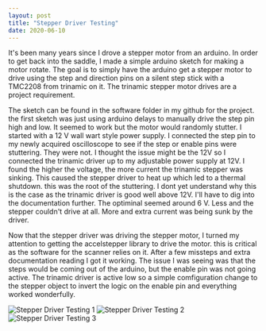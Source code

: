 ```yaml
---
layout: post
title: "Stepper Driver Testing"
date: 2020-06-10
---
```

It's been many years since I drove a stepper motor from an arduino.  In order to get back into the saddle, I made a simple arduino sketch for making a motor rotate.  The goal is to simply have the arduino get a stepper motor to drive using the step and direction pins on a silent step stick with a TMC2208 from trinamic on it.  The trinamic stepper motor drives are a project requirement.

The sketch can be found in the software folder in my github for the project.  the first sketch was just using arduino delays to manually drive the step pin high and low.  It seemed to work but the motor would randomly stutter.  I started with a 12 V wall wart style power supply.  I connected the step pin to my newly acquired oscilloscope to see if the step or enable pins were stuttering.  They were not.  I thought the issue might be the 12V so I connected the trinamic driver up to my adjustable power supply at 12V.  I found the higher the voltage, the more current the trinamic stepper was sinking.  This caused the stepper driver to heat up which led to a thermal shutdown.  this was the root of the stuttering.  I dont yet understand why this is the case as the trinamic driver is good well above 12V.  I'll have to dig into the documentation further.  The optiminal seemed around 6 V.  Less and the stepper couldn't drive at all.  More and extra current was being sunk by the driver.

Now that the stepper driver was driving the stepper motor, I turned my attention to getting the accelstepper library to drive the motor.  this is critical as the software for the scanner relies on it.  After a few missteps and extra documentation reading I got it working.  The issue I was seeing was that the steps would be coming out of the arduino, but the enable pin was not going active.  The trinamic driver is active low so a simple comfiguration change to the stepper object to invert the logic on the enable pin and everything worked wonderfully.

![Stepper Driver Testing 1](../../../assets/3dscanner/stepper_driver_test_1.jpg)
![Stepper Driver Testing 2](../../../assets/3dscanner/stepper_driver_test_2.jpg)
![Stepper Driver Testing 3](../../../assets/3dscanner/stepper_driver_test_3.jpg)
